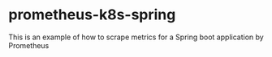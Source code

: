 # prometheus-k8s-spring
This is an example of how to scrape metrics for a Spring boot application by Prometheus
